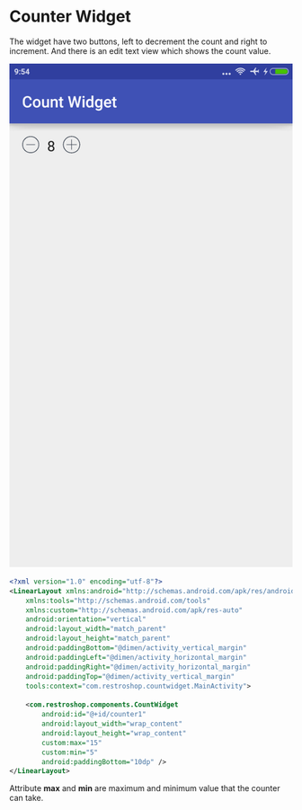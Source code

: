 Counter Widget
==============

The widget have two buttons, left to decrement the count and right to increment. And there is an edit text view
which shows the count value.

![alt tag](countwidget.png)




```xml
<?xml version="1.0" encoding="utf-8"?>
<LinearLayout xmlns:android="http://schemas.android.com/apk/res/android"
    xmlns:tools="http://schemas.android.com/tools"
    xmlns:custom="http://schemas.android.com/apk/res-auto"
    android:orientation="vertical"
    android:layout_width="match_parent"
    android:layout_height="match_parent"
    android:paddingBottom="@dimen/activity_vertical_margin"
    android:paddingLeft="@dimen/activity_horizontal_margin"
    android:paddingRight="@dimen/activity_horizontal_margin"
    android:paddingTop="@dimen/activity_vertical_margin"
    tools:context="com.restroshop.countwidget.MainActivity">

    <com.restroshop.components.CountWidget
        android:id="@+id/counter1"
        android:layout_width="wrap_content"
        android:layout_height="wrap_content"
        custom:max="15"
        custom:min="5"
        android:paddingBottom="10dp" />
</LinearLayout>
```

Attribute **max** and **min** are maximum and minimum value that the counter can take.
